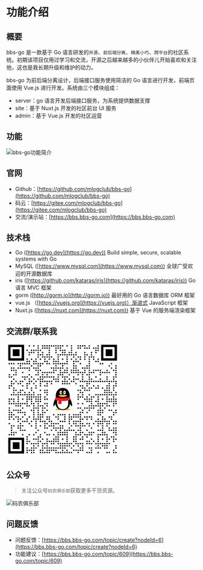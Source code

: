 # 功能介绍

## 概要

bbs-go 是一款基于 Go 语言研发的`开源`、`前后端分离`、`精美小巧`、`跨平台`的社区系统。初期该项目仅用过学习和交流，开源之后越来越多的小伙伴儿开始喜欢和关注他，这也是我长期升级和维护的动力。

bbs-go 为前后端分离设计，后端接口服务使用简洁的 Go 语言进行开发，前端页面使用 Vue.js 进行开发。系统由三个模块组成：

- server：go 语言开发后端接口服务，为系统提供数据支撑
- site：基于 Nuxt.js 开发的社区前台 UI 服务
- admin：基于 Vue.js 开发的社区运营

## 功能

![bbs-go功能简介](https://bbs--go.oss-cn-hangzhou.aliyuncs.com/images/2025/03/11/8754103189670afe659f88d5596c8f2a.png)

## 官网

- Github：[https://github.com/mlogclub/bbs-go](https://github.com/mlogclub/bbs-go)
- 码云：[https://gitee.com/mlogclub/bbs-go](https://gitee.com/mlogclub/bbs-go)
- 交流/演示站：[https://bbs.bbs-go.com](https://bbs.bbs-go.com)

## 技术栈

- Go ([https://go.dev](https://go.dev)) Build simple, secure, scalable systems with Go
- MySQL ([https://www.mysql.com](https://www.mysql.com)) 全球广受欢迎的开源数据库
- iris ([https://github.com/kataras/iris](https://github.com/kataras/iris)) Go 语言 MVC 框架
- gorm ([http://gorm.io](http://gorm.io)) 最好用的 Go 语言数据库 ORM 框架
- vue.js （[https://vuejs.org](https://vuejs.org)）渐进式 JavaScript 框架
- Nuxt.js ([https://nuxt.com](https://nuxt.com)) 基于 Vue 的服务端渲染框架

## 交流群/联系我

![bbs-go交流群](/images/qq.png)

## 公众号

> 关注公众号`码农俱乐部`获取更多干货资源。

![码农俱乐部](https://open.weixin.qq.com/qr/code?username=gh_950827012b8d)

## 问题反馈

- 问题反馈：[https://bbs.bbs-go.com/topic/create?nodeId=6](https://bbs.bbs-go.com/topic/create?nodeId=6)
- 功能建议：[https://bbs.bbs-go.com/topic/609](https://bbs.bbs-go.com/topic/609)
